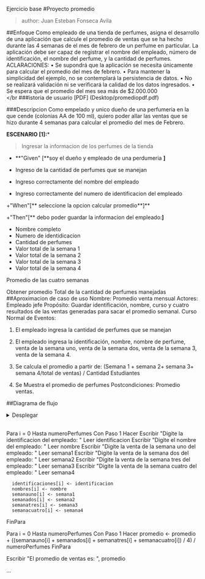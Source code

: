Ejercicio base
#Proyecto promedio
>author: Juan Esteban Fonseca Avila

##Enfoque
Como empleado de una tienda de perfumes, asigna el desarrollo de una aplicación que calcule el promedio de ventas que se ha hecho durante las 4 semanas de el mes de febrero de un perfume en particular. La aplicación debe ser capaz de registrar el nombre del empleado, número de identificación, el nombre del perfume, y la cantidad de perfumes.
ACLARACIONES:
•	Se supondrá que la aplicación se necesita únicamente para calcular el promedio del mes de febrero.
•	Para mantener la simplicidad del ejemplo, no se contemplará la persistencia de datos.
•	 No se realizará validación ni se verificará la calidad de los datos ingresados.
•	Se espera que el promedio del mes sea más de $2.000.000
<br style ="height: xp;"></br
###istoria de usuario
[PDF] (Desktop/promediopdf.pdf)

###Descripcion
Como empelado y unico dueño de una perfumeria en la que cende (colonias AA de 100 ml), quiero poder allar
las ventas que se hizo durante 4 semanas para calcular el promedio del mes de Febrero.

**ESCENARIO [1]:***
>Ingresar la informacion de los perfumes de la tienda

+ **"Given" [**soy el dueño y empleado de una perdumeria **]**

+ Ingreso de la cantidad de perfumes que se manejan 
+ Ingreso correctamente del nombre del empleado 
+ Ingreso correctamente del numero de identificacion del empleado 


+"When"[** seleccione la opcion calcular promedio**]**

+"Then"[** debo poder guardar la informacion del empleado:**]**
+ Nombre completo
+ Numero de identidicacion
+ Cantidad de perfumes
+ Valor total de la semana 1
+ Valor total de la semana 2
+ Valor total de la semana 3
+ Valor total de la semana 4

Promedio de las cuatro semanas 

Obtener promedio Total de la cantidad de perfumes manejadas
 ##Aproximacion de caso de uso 
 Nombre: Promedio venta mensual
Actores: Empleado jefe
Propósito: Guardar identificación, nombre, curso y cuatro resultados de las ventas generadas para sacar el promedio semanal.
Curso Normal de Eventos:
1. El empleado ingresa la cantidad de perfumes que se manejan 
2. El empleado ingresa la identificación, nombre, nombre de perfume, venta de la semana uno, venta de la semana dos, venta de la semana 3, venta de la semana 4. 

3. Se calcula el promedio a partir de:
(Semana 1 + semana 2+ semana 3+ semana 4/total de ventas) / Cantidad Estudiantes
4. Se Muestra el promedio de perfumes 
Postcondiciones: Promedio ventas.

##Diagrama de flujo
<details>
<summary>Desplegar</summary>
<p>



"""mermaid
flowchart TD;







"""
<p>
</details>
<br style ="height:100xp;></br>

##seudocodigo   
<details><sunnary>Desplegar</summary>
<p>
...
Algoritmo promedio_ventas
   Definir identificaciones como cadena[50]
   Definir nombres como cadena[50]
   Definir semanauno como real[50]
   Definir semanados como real[50]
   Definir semanatres como real[50]
   Definir semanacuatro como real[50]
   Definir numeroPerfumes como entero
   Definir identificacion como cadena
   Definir nombre como cadena
   Definir semana1 como real
   Definir semana2 como real
   Definir semana3 como real
   Definir semana4 como real
   Definir promedio como real
   
   Escribir "Digite el numero de perfumes segun el menu: "
   Leer numeroPerfumes
   
   Para i = 0 Hasta numeroPerfumes Con Paso 1 Hacer
      Escribir "Digite la identificacion del empleado: "
      Leer identificacion
      Escribir "Digite el nombre del empleado: "
      Leer nombre
      Escribir "Digite la venta de la semana uno del empleado: "
      Leer semana1
      Escribir "Digite la venta de la semana dos del empleado: "
      Leer semana2
      Escribir "Digite la venta de la semana tres del empleado: "
      Leer semana3
      Escribir "Digite la venta de la semana cuatro del empleado: "
      Leer semana4
      
      identificaciones[i] <- identificacion
      nombres[i] <- nombre
      semanauno[i] <- semana1
      semanados[i] <- semana2
      semanatres[i] <- semana3
      semanacuatro[i] <- semana4
   FinPara
   
   Para i = 0 Hasta numeroPerfumes Con Paso 1 Hacer
      promedio <- promedio + ((semanauno[i] + semanados[i] + semanatres[i] + semanacuatro[i]) / 4) / numeroPerfumes
   FinPara
   
   Escribir "El promedio de ventas es: ", promedio
   <p>
   </details>
...











